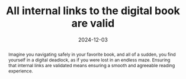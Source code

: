 ---
title: All internal links to the digital book are valid
abstract: Imagine you navigating safely in your favorite book, and all of a sudden, you find yourself in a digital deadlock, as if you were lost in an endless maze. Ensuring that internal links are validated means ensuring a smooth and agreeable reading experience.
categories:
  - Links
agrege: O4147-E051
opquast: 4 147
indiceebook: "51"
description: Rule 051
before: "050"
weight: "051"
after: "052"
actif: "1"
layout: rules
date: 2024-12-03
tags:
  - Usability
  - Trust
objectif:
  - Facilitate quick access to all content
  - Avoid receiving
Meo:
  - Ensure that the tool used for content editing has a satisfactory and consistent management of internal hyperlinks.
Controle:
  - Run a check of the validity of all links
epubcheck: true
ace: false
humancheck: false
ReadiumGoToolkit: null
Source:
  - Opquast
Referentiel:
  - EPUB Accessibility 1.1](https://www.w3.org/TR/epub-a11y-11/)
steps:
  - Design
  - Crafting
---